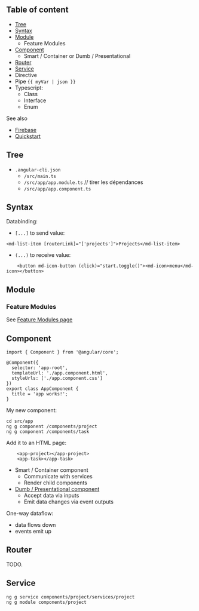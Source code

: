 ## Table of content

- [Tree](#tree)
- [Syntax](#syntax)
- [Module](#module)
  - Feature Modules
- [Component](#component)
  - Smart / Container or Dumb / Presentational 
- [Router](#router)
- [Service](#service)
- Directive
- Pipe `{{ myVar | json }}`
- Typescript:
  - Class
  - Interface
  - Enum

See also

- [Firebase](firebase.md)
- [Quickstart](quickstart.md)

## Tree

- `.angular-cli.json`
  - `/src/main.ts`
  - `/src/app/app.module.ts` // tirer les dépendances
  - `/src/app/app.component.ts`


## Syntax

Databinding:

- `[...]` to send value:

```
<md-list-item [routerLink]="['projects']">Projects</md-list-item>
```

- `(...)` to receive value:

```
    <button md-icon-button (click)="start.toggle()"><md-icon>menu</md-icon></button>
```



## Module

### Feature Modules

See [Feature Modules page](feature-module.md)



## Component

```
import { Component } from '@angular/core';

@Component({
  selector: 'app-root',
  templateUrl: './app.component.html',
  styleUrls: ['./app.component.css']
})
export class AppComponent {
  title = 'app works!';
}
```

My new component:

```
cd src/app
ng g component /components/project
ng g component /components/task
```

Add it to an HTML page:

```
    <app-project></app-project>
    <app-task></app-task>
```

* Smart / Container component
  * Communicate with services
  * Render child components
* [Dumb / Presentational component](presentational-component.md)
  * Accept data via inputs
  * Emit data changes via event outputs

One-way dataflow:
- data flows down
- events emit up


## Router

TODO.


## Service

```
ng g service components/project/services/project
ng g module components/project
```
